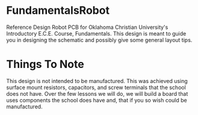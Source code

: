 # FundamentalsRobot
Reference Design Robot PCB for Oklahoma Christian University's Introductory E.C.E. Course, Fundamentals.
This design is meant to guide you in designing the schematic and possibly give some general layout tips.

# Things To Note
This design is not intended to be manufactured. This was achieved using surface mount resistors, capacitors, and screw terminals that the school does not have.
Over the few lessons we will do, we will build a board that uses components the school does have and, that if you so wish could be manufactured.
